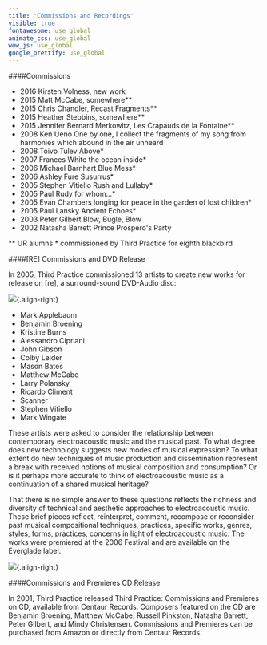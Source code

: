 ```yaml
---
title: 'Commissions and Recordings'
visible: true
fontawesome: use_global
animate_css: use_global
wow_js: use_global
google_prettify: use_global
---
```


####Commissions

* 2016 Kirsten Volness, new work
* 2015 Matt McCabe, somewhere\*\*
* 2015 Chris Chandler, Recast Fragments\*\*
* 2015 Heather Stebbins, somewhere\*\*
* 2015 Jennifer Bernard Merkowitz, Les Crapauds de la Fontaine\*\*
* 2008 Ken Ueno One by one, I collect the fragments of my song from harmonies which abound in the air unheard
* 2008 Toivo Tulev Above\*
* 2007 Frances White the ocean inside\*
* 2006 Michael Barnhart Blue Mess\*
* 2006 Ashley Fure Susurrus\*
* 2005 Stephen Vitiello Rush and Lullaby\*
* 2005 Paul Rudy for whom...\*
* 2005 Evan Chambers longing for peace in the garden of lost children\*
* 2005 Paul Lansky Ancient Echoes\*
* 2003 Peter Gilbert Blow, Bugle, Blow
* 2002 Natasha Barrett Prince Prospero's Party

\*\* UR alumns \* commissioned by Third Practice for eighth blackbird

####[RE] Commissions and DVD Release

In 2005, Third Practice commissioned 13 artists to create new works for release on [re], a surround-sound DVD-Audio disc: 

![](http://thirdpractice.org/3p16/images/re_coverDVD.jpg){.align-right}

* Mark Applebaum
* Benjamin Broening
* Kristine Burns
* Alessandro Cipriani
* John Gibson
* Colby Leider
* Mason Bates
* Matthew McCabe
* Larry Polansky
* Ricardo Climent
* Scanner
* Stephen Vitiello
* Mark Wingate

These artists were asked to consider the relationship between contemporary electroacoustic music and the musical past. To what degree does new technology suggests new modes of musical expression? To what extent do new techniques of music production and dissemination represent a break with received notions of musical composition and consumption? Or is it perhaps more accurate to think of electroacoustic music as a continuation of a shared musical heritage? 

That there is no simple answer to these questions reflects the richness and diversity of technical and aesthetic approaches to electroacoustic music. These brief pieces reflect, reinterpret, comment, recompose or reconsider past musical compositional techniques, practices, specific works, genres, styles, forms, practices, concerns in light of electroacoustic music. The works were premiered at the 2006 Festival and are available on the Everglade label.

![](http://thirdpractice.org/3p16/images/crc2672.jpg){.align-right}

####Commissions and Premieres CD Release

In 2001, Third Practice released Third Practice: Commissions and Premieres on CD, available from Centaur Records. Composers featured on the CD are Benjamin Broening, Matthew McCabe, Russell Pinkston, Natasha Barrett, Peter Gilbert, and Mindy Christensen. Commissions and Premieres can be purchased from Amazon or directly from Centaur Records. 